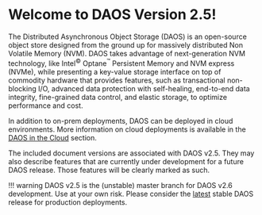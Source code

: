 # Welcome to DAOS Version 2.5!

The Distributed Asynchronous Object Storage (DAOS) is an open-source
object store designed from the ground up for massively distributed Non
Volatile Memory (NVM). DAOS takes advantage of next-generation NVM
technology, like Intel<sup>&copy;</sup> Optane<sup>&trade;</sup>
Persistent Memory and NVM express (NVMe),
while presenting a key-value storage interface on top of commodity
hardware that provides features, such as transactional non-blocking
I/O, advanced data protection with self-healing, end-to-end data
integrity, fine-grained data control, and elastic storage, to optimize
performance and cost.

In addition to on-prem deployments, DAOS can be deployed in cloud
environments. More information on cloud deployments is available
in the [DAOS in the Cloud](./cloud/) section.

The included document versions are associated with DAOS v2.5.
They may also describe features that are currently under development
for a future DAOS release. Those features will be clearly marked as such.

!!! warning
    DAOS v2.5 is the (unstable) master branch for DAOS v2.6 development.
    Use at your own risk. Please consider the [latest](../latest/)
    stable DAOS release for production deployments.

